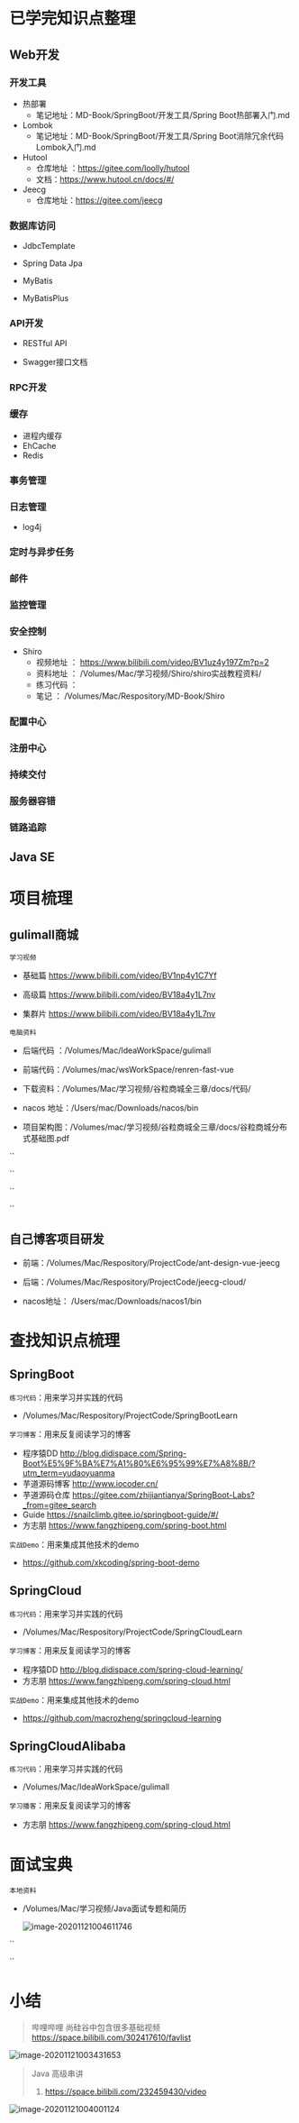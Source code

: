 # 已学完知识点整理

## Web开发

### 开发工具

* 热部署
	* 笔记地址：MD-Book/SpringBoot/开发工具/Spring Boot热部署入门.md
* Lombok
	* 笔记地址：MD-Book/SpringBoot/开发工具/Spring Boot消除冗余代码Lombok入门.md
* Hutool
	* 仓库地址 ：https://gitee.com/loolly/hutool
	* 文档：https://www.hutool.cn/docs/#/
* Jeecg
	* 仓库地址：https://gitee.com/jeecg







### 数据库访问

* JdbcTemplate

* Spring Data Jpa

* MyBatis

* MyBatisPlus

	





### API开发

* RESTful API

* Swagger接口文档





### RPC开发











### 缓存

* 进程内缓存
* EhCache
* Redis





### 事务管理







### 日志管理

* log4j





### 定时与异步任务









### 邮件







### 监控管理









### 安全控制

*  Shiro
	* 视频地址 ： https://www.bilibili.com/video/BV1uz4y197Zm?p=2
	* 资料地址 ： /Volumes/Mac/学习视频/Shiro/shiro实战教程资料/
	* 练习代码 ：
	* 笔记         ： /Volumes/Mac/Respository/MD-Book/Shiro 







### 配置中心







### 注册中心









### 持续交付







### 服务器容错









### 链路追踪













## Java SE



















# 项目梳理

## gulimall商城

`学习视频`

* 基础篇 https://www.bilibili.com/video/BV1np4y1C7Yf

* 高级篇 https://www.bilibili.com/video/BV18a4y1L7nv
* 集群片 https://www.bilibili.com/video/BV18a4y1L7nv

`电脑资料`

* 后端代码 ：/Volumes/Mac/IdeaWorkSpace/gulimall
* 前端代码：/Volumes/mac/wsWorkSpace/renren-fast-vue
* 下载资料：/Volumes/Mac/学习视频/谷粒商城全三章/docs/代码/

* nacos 地址：/Users/mac/Downloads/nacos/bin	
* 项目架构图：/Volumes/mac/学习视频/谷粒商城全三章/docs/谷粒商城分布式基础图.pdf

``



``



``



``



## 自己博客项目研发

* 前端：/Volumes/Mac/Respository/ProjectCode/ant-design-vue-jeecg

* 后端：/Volumes/Mac/Respository/ProjectCode/jeecg-cloud/

* nacos地址： /Users/mac/Downloads/nacos1/bin







# 查找知识点梳理

## SpringBoot

`练习代码`：用来学习并实践的代码

* /Volumes/Mac/Respository/ProjectCode/SpringBootLearn

`学习博客`：用来反复阅读学习的博客

* 程序猿DD  http://blog.didispace.com/Spring-Boot%E5%9F%BA%E7%A1%80%E6%95%99%E7%A8%8B/?utm_term=yudaoyuanma
* 芋道源码博客  http://www.iocoder.cn/      
* 芋道源码仓库    https://gitee.com/zhijiantianya/SpringBoot-Labs?_from=gitee_search
* Guide  https://snailclimb.gitee.io/springboot-guide/#/
* 方志朋  https://www.fangzhipeng.com/spring-boot.html



`实战Demo`：用来集成其他技术的demo

* https://github.com/xkcoding/spring-boot-demo

## SpringCloud

`练习代码`：用来学习并实践的代码

* /Volumes/Mac/Respository/ProjectCode/SpringCloudLearn

`学习博客`：用来反复阅读学习的博客

* 程序猿DD  http://blog.didispace.com/spring-cloud-learning/
* 方志朋  https://www.fangzhipeng.com/spring-cloud.html

`实战Demo`：用来集成其他技术的demo

* https://github.com/macrozheng/springcloud-learning

## SpringCloudAlibaba

`练习代码`：用来学习并实践的代码

* /Volumes/Mac/IdeaWorkSpace/gulimall



`学习播客`：用来反复阅读学习的博客

* 方志朋  https://www.fangzhipeng.com/spring-cloud.html











# 面试宝典

`本地资料`

* /Volumes/Mac/学习视频/Java面试专题和简历

	![image-20201121004611746](老年人专用备忘录.assets/image-20201121004611746.png)



``



``













# 小结

> 哔哩哔哩 尚硅谷中包含很多基础视频 https://space.bilibili.com/302417610/favlist

![image-20201121003431653](老年人专用备忘录.assets/image-20201121003431653.png)

> Java 高级串讲 
>
> 1. https://space.bilibili.com/232459430/video

![image-20201121004001124](老年人专用备忘录.assets/image-20201121004001124.png)

